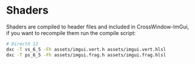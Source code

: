 # Shaders

Shaders are compiled to header files and included in CrossWindow-ImGui, if you want to recompile them run the compile script:

```bash
# DirectX 12
dxc -T vs_6_5 -Fh assets/imgui.vert.h assets/imgui.vert.hlsl
dxc -T ps_6_5 -Fh assets/imgui.frag.h assets/imgui.frag.hlsl
```
